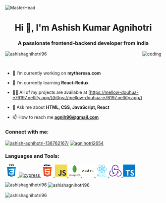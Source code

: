 ![MasterHead](https://i.im.ge/2022/08/19/O71ct9.CLW8JbAu.gif)

<h1 align="center">Hi 👋, I'm Ashish Kumar Agnihotri</h1>
<h3 align="center">A passionate frontend-backend developer from India</h3>
<img align="right" alt="coding" src="https://media0.giphy.com/media/qgQUggAC3Pfv687qPC/giphy.gif"/>
<p align="left"> <img src="https://komarev.com/ghpvc/?username=ashishagnihotri96&label=Profile%20views&color=0e75b6&style=flat" alt="ashishagnihotri96" /> </p>

<p align="left"> <a href="https://twitter.com/" target="blank"><img src="https://img.shields.io/twitter/follow/?logo=twitter&style=for-the-badge" alt="" /></a> </p>

- 🔭 I’m currently working on **mytheresa.com**

- 🌱 I’m currently learning **React-Redux**

- 👨‍💻 All of my projects are available at [https://mellow-douhua-e76197.netlify.app/](https://mellow-douhua-e76197.netlify.app/)

- 💬 Ask me about **HTML, CSS, JavaScript, React**

- 📫 How to reach me **agnih96@gmail.com**

<h3 align="left">Connect with me:</h3>
<p align="left">
<a href="https://linkedin.com/in/ashish-agnihotri-138762167/" target="blank"><img align="center" src="https://raw.githubusercontent.com/rahuldkjain/github-profile-readme-generator/master/src/images/icons/Social/linked-in-alt.svg" alt="ashish-agnihotri-138762167/" height="30" width="40" /></a>
<a href="https://instagram.com/agnihotri2654" target="blank"><img align="center" src="https://raw.githubusercontent.com/rahuldkjain/github-profile-readme-generator/master/src/images/icons/Social/instagram.svg" alt="agnihotri2654" height="30" width="40" /></a>
</p>

<h3 align="left">Languages and Tools:</h3>
<p align="left"> <a href="https://www.w3schools.com/css/" target="_blank" rel="noreferrer"> <img src="https://raw.githubusercontent.com/devicons/devicon/master/icons/css3/css3-original-wordmark.svg" alt="css3" width="40" height="40"/> </a> <a href="https://www.cypress.io" target="_blank" rel="noreferrer"> <img src="https://raw.githubusercontent.com/simple-icons/simple-icons/6e46ec1fc23b60c8fd0d2f2ff46db82e16dbd75f/icons/cypress.svg" alt="cypress" width="40" height="40"/> </a> <a href="https://www.w3.org/html/" target="_blank" rel="noreferrer"> <img src="https://raw.githubusercontent.com/devicons/devicon/master/icons/html5/html5-original-wordmark.svg" alt="html5" width="40" height="40"/> </a> <a href="https://developer.mozilla.org/en-US/docs/Web/JavaScript" target="_blank" rel="noreferrer"> <img src="https://raw.githubusercontent.com/devicons/devicon/master/icons/javascript/javascript-original.svg" alt="javascript" width="40" height="40"/> </a> <a href="https://www.mongodb.com/" target="_blank" rel="noreferrer"> <img src="https://raw.githubusercontent.com/devicons/devicon/master/icons/mongodb/mongodb-original-wordmark.svg" alt="mongodb" width="40" height="40"/> </a> <a href="https://nodejs.org" target="_blank" rel="noreferrer"> <img src="https://raw.githubusercontent.com/devicons/devicon/master/icons/nodejs/nodejs-original-wordmark.svg" alt="nodejs" width="40" height="40"/> </a> <a href="https://reactjs.org/" target="_blank" rel="noreferrer"> <img src="https://raw.githubusercontent.com/devicons/devicon/master/icons/react/react-original-wordmark.svg" alt="react" width="40" height="40"/> </a> <a href="https://redux.js.org" target="_blank" rel="noreferrer"> <img src="https://raw.githubusercontent.com/devicons/devicon/master/icons/redux/redux-original.svg" alt="redux" width="40" height="40"/> </a> <a href="https://www.typescriptlang.org/" target="_blank" rel="noreferrer"> <img src="https://raw.githubusercontent.com/devicons/devicon/master/icons/typescript/typescript-original.svg" alt="typescript" width="40" height="40"/> </a> </p>

<p><img align="left" src="https://github-readme-stats.vercel.app/api/top-langs?username=ashishagnihotri96&show_icons=true&locale=en&layout=compact" alt="ashishagnihotri96" /></p>

<p>&nbsp;<img align="center" src="https://github-readme-stats.vercel.app/api?username=ashishagnihotri96&show_icons=true&locale=en" alt="ashishagnihotri96" /></p>

<p><img align="center" src="https://github-readme-streak-stats.herokuapp.com/?user=ashishagnihotri96&" alt="ashishagnihotri96" /></p>
